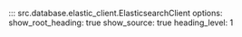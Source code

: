 ::: src.database.elastic_client.ElasticsearchClient
    options:
        show_root_heading: true
        show_source: true
        heading_level: 1